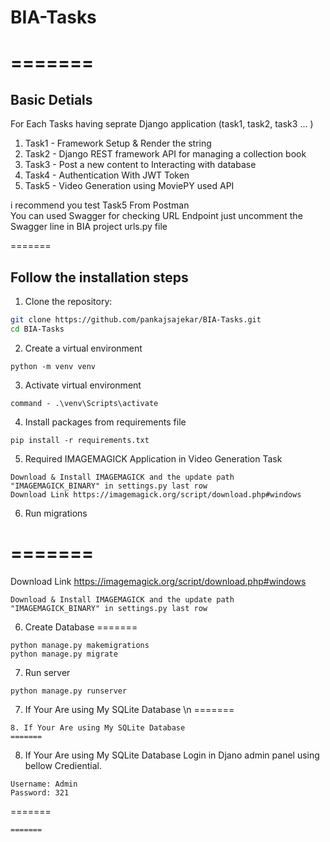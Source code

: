 # BIA-Tasks

=======
=======
## Basic Detials
For Each Tasks having seprate Django application (task1, task2, task3 ... ) 
1. Task1 - Framework Setup & Render the string
2. Task2 - Django REST framework API for managing a collection book
3. Task3 - Post a new content to Interacting with database
4. Task4 - Authentication With JWT Token
5. Task5 - Video Generation using MoviePY used API

i recommend you test Task5 From Postman 
<br>You can used Swagger for checking URL Endpoint just uncomment the Swagger line in BIA project urls.py file

=======
## Follow the installation steps

1. Clone the repository:

```bash
git clone https://github.com/pankajsajekar/BIA-Tasks.git
cd BIA-Tasks
```
2. Create a virtual environment
```
python -m venv venv

```
3. Activate virtual environment
```
command - .\venv\Scripts\activate
```
4. Install packages from requirements file
```
pip install -r requirements.txt
```
5. Required IMAGEMAGICK Application in Video Generation Task

```
Download & Install IMAGEMAGICK and the update path "IMAGEMAGICK_BINARY" in settings.py last row
Download Link https://imagemagick.org/script/download.php#windows
```
6. Run migrations

=======
=======
Download Link https://imagemagick.org/script/download.php#windows
```
Download & Install IMAGEMAGICK and the update path "IMAGEMAGICK_BINARY" in settings.py last row
```

6. Create Database
=======
```
python manage.py makemigrations
python manage.py migrate
```
7. Run server
```
python manage.py runserver

```
7. If Your Are using My SQLite Database \n
=======
```
8. If Your Are using My SQLite Database
=======
```
8. If Your Are using My SQLite Database
Login in Djano admin panel using bellow Crediential.
```
Username: Admin
Password: 321

```
=======
```
=======
```
